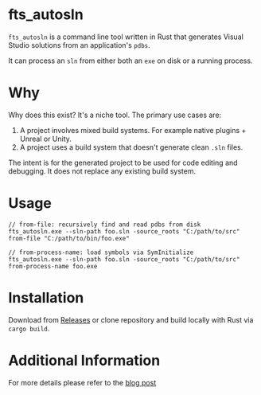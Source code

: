 # fts_autosln

`fts_autosln` is a command line tool written in Rust that generates Visual Studio solutions from an application's `pdbs`.

It can process an `sln` from either both an `exe` on disk or a running process.

# Why

Why does this exist? It's a niche tool. The primary use cases are:

1. A project involves mixed build systems. For example native plugins + Unreal or Unity.
2. A project uses a build system that doesn't generate clean `.sln` files.

The intent is for the generated project to be used for code editing and debugging. It does not replace any existing build system.

# Usage

```
// from-file: recursively find and read pdbs from disk
fts_autosln.exe --sln-path foo.sln -source_roots "C:/path/to/src" from-file "C:/path/to/bin/foo.exe"

// from-process-name: load symbols via SymInitialize
fts_autosln.exe --sln-path foo.sln -source_roots "C:/path/to/src" from-process-name foo.exe
```

# Installation

Download from [Releases](https://github.com/forrestthewoods/fts_autosln/releases) or clone repository and build locally with Rust via `cargo build`.

# Additional Information

For more details please refer to the [blog post](https://www.forrestthewoods.com/blog/fts_autosln-build-visual-studio-soluions-from-pdbs/)
